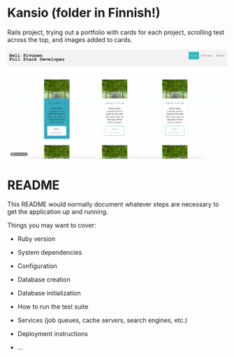 # Kansio (folder in Finnish!)

Rails project, trying out a portfolio with cards for each project, scrolling test  
across the top, and images added to cards.


<img src="/public/Kansio_screen_recording.gif"/>

# README

This README would normally document whatever steps are necessary to get the
application up and running.

Things you may want to cover:

* Ruby version

* System dependencies

* Configuration

* Database creation

* Database initialization

* How to run the test suite

* Services (job queues, cache servers, search engines, etc.)

* Deployment instructions

* ...
